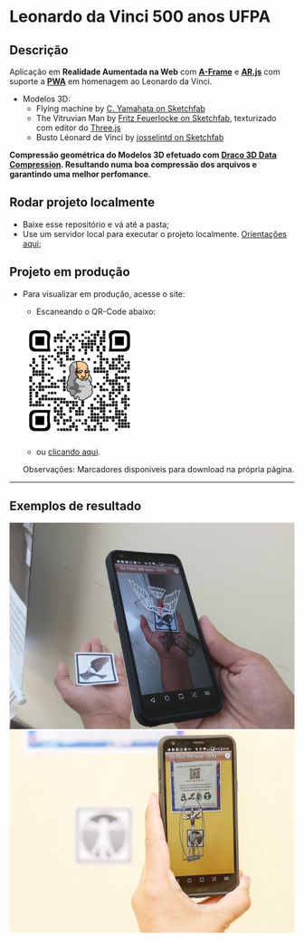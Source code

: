 # Leonardo da Vinci 500 anos UFPA

## Descrição

Aplicação em **Realidade Aumentada na Web** com **[A-Frame](https://aframe.io/)** e **[AR.js](https://github.com/jeromeetienne/AR.js)** com suporte a **[PWA](https://developers.google.com/web/progressive-web-apps/)** em homenagem ao Leonardo da Vinci.

- Modelos 3D:
  - Flying machine by [C. Yamahata on Sketchfab](https://sketchfab.com/3d-models/flying-machine-40bdbc05e69b464baca9fe547280e522)
  - The Vitruvian Man by [Fritz Feuerlocke on Sketchfab](https://sketchfab.com/3d-models/the-vitruvian-man-6c0b99ce8463468fbd00f304dbe7e105), texturizado com editor do [Three.js](https://threejs.org/)
  - Busto Léonard de Vinci by [josselintd on Sketchfab](https://sketchfab.com/3d-models/leonard-de-vinci-6acb521e313146349220710360dc392e)

**Compressão geométrica do Modelos 3D efetuado com [Draco 3D Data Compression](https://google.github.io/draco/). Resultando numa boa compressão dos arquivos e garantindo uma melhor perfomance.**

## Rodar projeto localmente

- Baixe esse repositório e vá até a pasta;
- Use um servidor local para executar o projeto localmente. [Orientações aqui](https://aframe.io/docs/0.9.0/introduction/installation.html#use-a-local-server);

## Projeto em produção

- Para visualizar em produção, acesse o site:
  - Escaneando o QR-Code abaixo:

  ![qrcode](/fotos/qrcode.png)
  
  - ou [clicando aqui](http://bit.ly/davinci500ufpa).

  Observações: Marcadores disponíveis para download na própria página.

****

## Exemplos de resultado

![screenshot](/fotos/FlyingMachine_RA.jpeg)
![screenshot](/fotos/vitruvian_RA.jpeg)
